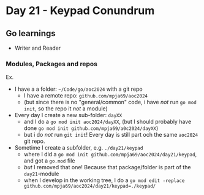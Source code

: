 # Day 21 - Keypad Conundrum

## Go learnings
- Writer and Reader
### Modules, Packages and repos
Ex.

- I have a a folder: `~/Code/go/aoc2024` with a git repo
    - I have a remote repo: `github.com/mpja69/aoc2024`
    - (but since there is no "general/common" code, i have _not_ run `go mod init`, so the repo it _not_ a module)
- Every day I create a new sub-folder: `dayXX`
    - and I do a `go mod init aoc2024/dayXX`, (but I should probably have done `go mod init github.com/mpja69/a0c2024/dayXX`)
    - but i do _not_ run `git init`! Every day is still part och the same `aoc2024` git repo.
- Sometime I create a subfolder, e.g. `./day21/keypad`
    - where I did a `go mod init github.com/mpja69/aoc2024/day21/keypad`, and got a `go.mod` file
    - _but_ I removed that one! Because that package/folder is part of the `day21`-module
    - when I develop in the working tree, I do a `go mod edit -replace github.com/mpja69/aoc2024/day21/keypad=./keypad/`


